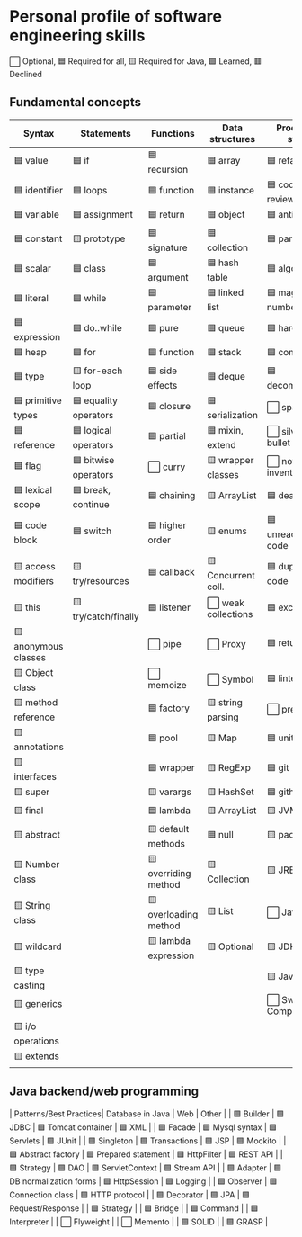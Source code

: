 # Personal profile of software engineering skills

⬜ Optional, 🟦 Required for all, 🟨 Required for Java, 🟩 Learned, 🟥 Declined

## Fundamental concepts

| Syntax               | Statements            | Functions             | Data structures     | Process & style      | Concepts & interfaces
|----------------------|-----------------------|-----------------------|---------------------|----------------------|----------------------|
| 🟦 value             | 🟦 if                 | 🟦 recursion          | 🟦 array            | 🟦 refactoring       | 🟨 Serializable     |
| 🟦 identifier        | 🟦 loops              | 🟦 function           | 🟦 instance         | 🟦 code review       | 🟨 Comparable       |
| 🟦 variable          | 🟦 assignment         | 🟦 return             | 🟦 object           | 🟦 antipatterns      | 🟨 Runnable         |
| 🟦 constant          | 🟨 prototype          | 🟦 signature          | 🟦 collection       | 🟦 paradigm          | 🟨 Iterable         |
| 🟦 scalar            | 🟦 class              | 🟦 argument           | 🟦 hash table       | 🟦 algorithm         | 🟨 Iterator         |
| 🟦 literal           | 🟦 while              | 🟦 parameter          | 🟦 linked list      | 🟦 magic numbers     | 🟨 Predicate        |
| 🟦 expression        | 🟦 do..while          | 🟦 pure               | 🟦 queue            | 🟦 hardcode          | 🟨 Function         |
| 🟦 heap              | 🟦 for                | 🟦 function           | 🟦 stack            | 🟦 complexity        | 🟨 Callable         |
| 🟦 type              | 🟨 for-each loop      | 🟦 side effects       | 🟦 deque            | 🟦 decomposition     | 🟨 Multithreading   |
| 🟦 primitive types   | 🟦 equality operators | 🟦 closure            | 🟦 serialization    | ⬜️ spaghetti         | ⬜️ Event            |
| 🟦 reference         | 🟦 logical operators  | 🟦 partial            | 🟦 mixin, extend    | ⬜️ silver bullet     | ⬜️ EventListener    |
| 🟦 flag              | 🟦 bitwise operators  | ⬜️ curry              | 🟨 wrapper classes  | ⬜️ not invented here | 🟨 Thread           |
| 🟦 lexical scope     | 🟦 break, continue    | 🟦 chaining           | 🟨 ArrayList        | 🟦 dead code         | 🟨 Fork/Join        |
| 🟦 code block        | 🟦 switch             | 🟦 higher order       | 🟨 enums            | 🟦 unreachable code  | ⬜️ ClassLoader      |
| 🟨 access modifiers  | 🟨 try/resources      | 🟦 callback           | 🟨 Concurrent coll. | 🟦 duplicate code    | 🟨 Consumer         |
| 🟨 this              | 🟨 try/catch/finally  | 🟦 listener           | ⬜️ weak collections | 🟦 exception         | 🟨 Singleton
| 🟨 anonymous classes |                       | ⬜️ pipe               | ⬜️ Proxy            | 🟦 return early      |
| 🟨 Object class      |                       | ⬜️ memoize            | ⬜️ Symbol           | 🟦 linter            |
| 🟨 method reference  |                       | 🟦 factory            | 🟨 string parsing   | ⬜️ prettier          |
| 🟨 annotations       |                       | 🟦 pool               | 🟨 Map              | 🟦 unittest          |
| 🟨 interfaces        |                       | 🟦 wrapper            | 🟨 RegExp           | 🟦 git               |
| 🟨 super             |                       | 🟨 varargs            | 🟨 HashSet          | 🟦 github            |
| 🟨 final             |                       | 🟦 lambda             | 🟨 ArrayList        | 🟨 JVM               |
| 🟨 abstract          |                       | 🟨 default methods    | 🟦 null             | 🟨 packages          |
| 🟨 Number class      |                       | 🟨 overriding method  | 🟨 Collection       | 🟨 JRE               |
| 🟨 String class      |                       | 🟨 overloading method | 🟨 List             | ⬜️ JavaFX            |
| 🟨 wildcard          |                       | 🟨 lambda expression  | 🟨 Optional         | 🟨 JDK               |
| 🟨 type casting      |                       |                       |                     | 🟨 Java SE/EE        |
| 🟨 generics          |                       |                       |                     | ⬜️ Swing Components  |
| 🟨 i/o operations    |                       |                       |                     |                      |
| 🟨 extends           |                       |                       |                     |                      |


## Java backend/web programming

| Patterns/Best Practices| Database in Java           | Web                  | Other              |
| 🟩 Builder             | 🟩 JDBC                    | 🟩 Tomcat container | 🟩 XML             |
| 🟩 Facade              | 🟩 Mysql syntax            | 🟩 Servlets         | 🟩 JUnit           |
| 🟩 Singleton           | 🟩 Transactions            | 🟩 JSP              | 🟩 Mockito         |
| 🟩 Abstract factory    | 🟩 Prepared statement      | 🟩 HttpFilter       | 🟩 REST API        |
| 🟩 Strategy            | 🟩 DAO                     | 🟩 ServletContext   | 🟩 Stream API      |
| 🟩 Adapter             | 🟩 DB normalization forms  | 🟩 HttpSession      | 🟩 Logging         |
| 🟩 Observer            | 🟩 Connection class        | 🟩 HTTP protocol    |
| 🟩 Decorator           | 🟩 JPA                     | 🟩 Request/Response |
| 🟩 Strategy            |
| 🟩 Bridge              |
| 🟩 Command             |
| 🟩 Interpreter         |
| ⬜ Flyweight           |
| ⬜ Memento             |
| 🟩 SOLID               |
| 🟩 GRASP               |
